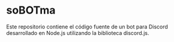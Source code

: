 # soBOTma
Este repositorio contiene el código fuente de un bot para Discord desarrollado en Node.js utilizando la biblioteca discord.js.
